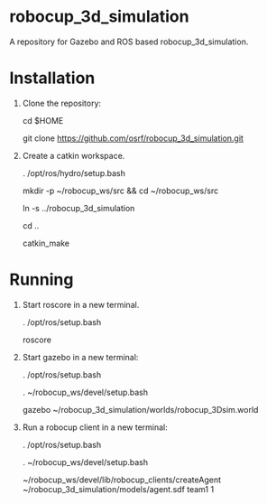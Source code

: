 robocup_3d_simulation
=====================

A repository for Gazebo and ROS based robocup_3d_simulation.

Installation
============

1. Clone the repository:

    cd $HOME

    git clone https://github.com/osrf/robocup_3d_simulation.git

2. Create a catkin workspace.

    . /opt/ros/hydro/setup.bash
    
    mkdir -p ~/robocup_ws/src && cd ~/robocup_ws/src

    ln -s ../robocup_3d_simulation
    
    cd ..
    
    catkin_make
    
Running
=======
    
1. Start roscore in a new terminal.

    . /opt/ros/setup.bash
    
    roscore

2. Start gazebo in a new terminal:

    . /opt/ros/setup.bash
     
    . ~/robocup_ws/devel/setup.bash

    gazebo ~/robocup_3d_simulation/worlds/robocup_3Dsim.world

3. Run a robocup client in a new terminal:
  
    . /opt/ros/setup.bash
     
    . ~/robocup_ws/devel/setup.bash

    ~/robocup_ws/devel/lib/robocup_clients/createAgent ~/robocup_3d_simulation/models/agent.sdf team1 1
